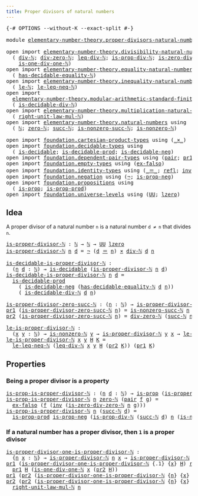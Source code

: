 ```yaml
---
title: Proper divisors of natural numbers
---
```


<pre class="Agda"><a id="60" class="Symbol">{-#</a> <a id="64" class="Keyword">OPTIONS</a> <a id="72" class="Pragma">--without-K</a> <a id="84" class="Pragma">--exact-split</a> <a id="98" class="Symbol">#-}</a>

<a id="103" class="Keyword">module</a> <a id="110" href="elementary-number-theory.proper-divisors-natural-numbers.html" class="Module">elementary-number-theory.proper-divisors-natural-numbers</a> <a id="167" class="Keyword">where</a>

<a id="174" class="Keyword">open</a> <a id="179" class="Keyword">import</a> <a id="186" href="elementary-number-theory.divisibility-natural-numbers.html" class="Module">elementary-number-theory.divisibility-natural-numbers</a> <a id="240" class="Keyword">using</a>
  <a id="248" class="Symbol">(</a> <a id="250" href="elementary-number-theory.divisibility-natural-numbers.html#1608" class="Function">div-ℕ</a><a id="255" class="Symbol">;</a> <a id="257" href="elementary-number-theory.divisibility-natural-numbers.html#2669" class="Function">div-zero-ℕ</a><a id="267" class="Symbol">;</a> <a id="269" href="elementary-number-theory.divisibility-natural-numbers.html#8375" class="Function">leq-div-ℕ</a><a id="278" class="Symbol">;</a> <a id="280" href="elementary-number-theory.divisibility-natural-numbers.html#2941" class="Function">is-prop-div-ℕ</a><a id="293" class="Symbol">;</a> <a id="295" href="elementary-number-theory.divisibility-natural-numbers.html#7599" class="Function">is-zero-div-zero-ℕ</a><a id="313" class="Symbol">;</a>
    <a id="319" href="elementary-number-theory.divisibility-natural-numbers.html#7870" class="Function">is-one-div-one-ℕ</a><a id="335" class="Symbol">)</a>
<a id="337" class="Keyword">open</a> <a id="342" class="Keyword">import</a> <a id="349" href="elementary-number-theory.equality-natural-numbers.html" class="Module">elementary-number-theory.equality-natural-numbers</a> <a id="399" class="Keyword">using</a>
  <a id="407" class="Symbol">(</a> <a id="409" href="elementary-number-theory.equality-natural-numbers.html#1796" class="Function">has-decidable-equality-ℕ</a><a id="433" class="Symbol">)</a>
<a id="435" class="Keyword">open</a> <a id="440" class="Keyword">import</a> <a id="447" href="elementary-number-theory.inequality-natural-numbers.html" class="Module">elementary-number-theory.inequality-natural-numbers</a> <a id="499" class="Keyword">using</a>
  <a id="507" class="Symbol">(</a> <a id="509" href="elementary-number-theory.inequality-natural-numbers.html#2077" class="Function">le-ℕ</a><a id="513" class="Symbol">;</a> <a id="515" href="elementary-number-theory.inequality-natural-numbers.html#14570" class="Function">le-leq-neq-ℕ</a><a id="527" class="Symbol">)</a>
<a id="529" class="Keyword">open</a> <a id="534" class="Keyword">import</a>
  <a id="543" href="elementary-number-theory.modular-arithmetic-standard-finite-types.html" class="Module">elementary-number-theory.modular-arithmetic-standard-finite-types</a> <a id="609" class="Keyword">using</a>
  <a id="617" class="Symbol">(</a> <a id="619" href="elementary-number-theory.modular-arithmetic-standard-finite-types.html#33476" class="Function">is-decidable-div-ℕ</a><a id="637" class="Symbol">)</a>
<a id="639" class="Keyword">open</a> <a id="644" class="Keyword">import</a> <a id="651" href="elementary-number-theory.multiplication-natural-numbers.html" class="Module">elementary-number-theory.multiplication-natural-numbers</a> <a id="707" class="Keyword">using</a>
  <a id="715" class="Symbol">(</a> <a id="717" href="elementary-number-theory.multiplication-natural-numbers.html#2033" class="Function">right-unit-law-mul-ℕ</a><a id="737" class="Symbol">)</a>
<a id="739" class="Keyword">open</a> <a id="744" class="Keyword">import</a> <a id="751" href="elementary-number-theory.natural-numbers.html" class="Module">elementary-number-theory.natural-numbers</a> <a id="792" class="Keyword">using</a>
  <a id="800" class="Symbol">(</a> <a id="802" href="elementary-number-theory.natural-numbers.html#1530" class="Datatype">ℕ</a><a id="803" class="Symbol">;</a> <a id="805" href="elementary-number-theory.natural-numbers.html#1551" class="InductiveConstructor">zero-ℕ</a><a id="811" class="Symbol">;</a> <a id="813" href="elementary-number-theory.natural-numbers.html#1564" class="InductiveConstructor">succ-ℕ</a><a id="819" class="Symbol">;</a> <a id="821" href="elementary-number-theory.natural-numbers.html#2875" class="Function">is-nonzero-succ-ℕ</a><a id="838" class="Symbol">;</a> <a id="840" href="elementary-number-theory.natural-numbers.html#2011" class="Function">is-nonzero-ℕ</a><a id="852" class="Symbol">)</a>
  
<a id="857" class="Keyword">open</a> <a id="862" class="Keyword">import</a> <a id="869" href="foundation.cartesian-product-types.html" class="Module">foundation.cartesian-product-types</a> <a id="904" class="Keyword">using</a> <a id="910" class="Symbol">(</a><a id="911" href="foundation-core.cartesian-product-types.html#590" class="Function Operator">_×_</a><a id="914" class="Symbol">)</a>
<a id="916" class="Keyword">open</a> <a id="921" class="Keyword">import</a> <a id="928" href="foundation.decidable-types.html" class="Module">foundation.decidable-types</a> <a id="955" class="Keyword">using</a>
  <a id="963" class="Symbol">(</a> <a id="965" href="foundation.decidable-types.html#1918" class="Function">is-decidable</a><a id="977" class="Symbol">;</a> <a id="979" href="foundation.decidable-types.html#3336" class="Function">is-decidable-prod</a><a id="996" class="Symbol">;</a> <a id="998" href="foundation.decidable-types.html#4753" class="Function">is-decidable-neg</a><a id="1014" class="Symbol">)</a>
<a id="1016" class="Keyword">open</a> <a id="1021" class="Keyword">import</a> <a id="1028" href="foundation.dependent-pair-types.html" class="Module">foundation.dependent-pair-types</a> <a id="1060" class="Keyword">using</a> <a id="1066" class="Symbol">(</a><a id="1067" href="foundation-core.dependent-pair-types.html#588" class="InductiveConstructor">pair</a><a id="1071" class="Symbol">;</a> <a id="1073" href="foundation-core.dependent-pair-types.html#605" class="Field">pr1</a><a id="1076" class="Symbol">;</a> <a id="1078" href="foundation-core.dependent-pair-types.html#617" class="Field">pr2</a><a id="1081" class="Symbol">)</a>
<a id="1083" class="Keyword">open</a> <a id="1088" class="Keyword">import</a> <a id="1095" href="foundation.empty-types.html" class="Module">foundation.empty-types</a> <a id="1118" class="Keyword">using</a> <a id="1124" class="Symbol">(</a><a id="1125" href="foundation-core.empty-types.html#1160" class="Function">ex-falso</a><a id="1133" class="Symbol">)</a>
<a id="1135" class="Keyword">open</a> <a id="1140" class="Keyword">import</a> <a id="1147" href="foundation.identity-types.html" class="Module">foundation.identity-types</a> <a id="1173" class="Keyword">using</a> <a id="1179" class="Symbol">(</a><a id="1180" href="foundation-core.identity-types.html#1865" class="Function Operator">_＝_</a><a id="1183" class="Symbol">;</a> <a id="1185" href="foundation-core.identity-types.html#1820" class="InductiveConstructor">refl</a><a id="1189" class="Symbol">;</a> <a id="1191" href="foundation-core.identity-types.html#2729" class="Function">inv</a><a id="1194" class="Symbol">)</a>
<a id="1196" class="Keyword">open</a> <a id="1201" class="Keyword">import</a> <a id="1208" href="foundation.negation.html" class="Module">foundation.negation</a> <a id="1228" class="Keyword">using</a> <a id="1234" class="Symbol">(</a><a id="1235" href="foundation-core.negation.html#465" class="Function">¬</a><a id="1236" class="Symbol">;</a> <a id="1238" href="foundation.negation.html#955" class="Function">is-prop-neg</a><a id="1249" class="Symbol">)</a>
<a id="1251" class="Keyword">open</a> <a id="1256" class="Keyword">import</a> <a id="1263" href="foundation.propositions.html" class="Module">foundation.propositions</a> <a id="1287" class="Keyword">using</a>
  <a id="1295" class="Symbol">(</a> <a id="1297" href="foundation-core.propositions.html#1309" class="Function">is-prop</a><a id="1304" class="Symbol">;</a> <a id="1306" href="foundation-core.propositions.html#5725" class="Function">is-prop-prod</a><a id="1318" class="Symbol">)</a>
<a id="1320" class="Keyword">open</a> <a id="1325" class="Keyword">import</a> <a id="1332" href="foundation.universe-levels.html" class="Module">foundation.universe-levels</a> <a id="1359" class="Keyword">using</a> <a id="1365" class="Symbol">(</a><a id="1366" href="foundation-core.universe-levels.html#235" class="Primitive">UU</a><a id="1368" class="Symbol">;</a> <a id="1370" href="Agda.Primitive.html#764" class="Primitive">lzero</a><a id="1375" class="Symbol">)</a>
</pre>
## Idea

 A proper divisor of a natural number `n` is a natural number `d ≠ n` that divides `n`.

<pre class="Agda"><a id="is-proper-divisor-ℕ"></a><a id="1488" href="elementary-number-theory.proper-divisors-natural-numbers.html#1488" class="Function">is-proper-divisor-ℕ</a> <a id="1508" class="Symbol">:</a> <a id="1510" href="elementary-number-theory.natural-numbers.html#1530" class="Datatype">ℕ</a> <a id="1512" class="Symbol">→</a> <a id="1514" href="elementary-number-theory.natural-numbers.html#1530" class="Datatype">ℕ</a> <a id="1516" class="Symbol">→</a> <a id="1518" href="foundation-core.universe-levels.html#235" class="Primitive">UU</a> <a id="1521" href="Agda.Primitive.html#764" class="Primitive">lzero</a>
<a id="1527" href="elementary-number-theory.proper-divisors-natural-numbers.html#1488" class="Function">is-proper-divisor-ℕ</a> <a id="1547" href="elementary-number-theory.proper-divisors-natural-numbers.html#1547" class="Bound">n</a> <a id="1549" href="elementary-number-theory.proper-divisors-natural-numbers.html#1549" class="Bound">d</a> <a id="1551" class="Symbol">=</a> <a id="1553" href="foundation-core.negation.html#465" class="Function">¬</a> <a id="1555" class="Symbol">(</a><a id="1556" href="elementary-number-theory.proper-divisors-natural-numbers.html#1549" class="Bound">d</a> <a id="1558" href="foundation-core.identity-types.html#1865" class="Function Operator">＝</a> <a id="1560" href="elementary-number-theory.proper-divisors-natural-numbers.html#1547" class="Bound">n</a><a id="1561" class="Symbol">)</a> <a id="1563" href="foundation-core.cartesian-product-types.html#590" class="Function Operator">×</a> <a id="1565" href="elementary-number-theory.divisibility-natural-numbers.html#1608" class="Function">div-ℕ</a> <a id="1571" href="elementary-number-theory.proper-divisors-natural-numbers.html#1549" class="Bound">d</a> <a id="1573" href="elementary-number-theory.proper-divisors-natural-numbers.html#1547" class="Bound">n</a>

<a id="is-decidable-is-proper-divisor-ℕ"></a><a id="1576" href="elementary-number-theory.proper-divisors-natural-numbers.html#1576" class="Function">is-decidable-is-proper-divisor-ℕ</a> <a id="1609" class="Symbol">:</a>
  <a id="1613" class="Symbol">(</a><a id="1614" href="elementary-number-theory.proper-divisors-natural-numbers.html#1614" class="Bound">n</a> <a id="1616" href="elementary-number-theory.proper-divisors-natural-numbers.html#1616" class="Bound">d</a> <a id="1618" class="Symbol">:</a> <a id="1620" href="elementary-number-theory.natural-numbers.html#1530" class="Datatype">ℕ</a><a id="1621" class="Symbol">)</a> <a id="1623" class="Symbol">→</a> <a id="1625" href="foundation.decidable-types.html#1918" class="Function">is-decidable</a> <a id="1638" class="Symbol">(</a><a id="1639" href="elementary-number-theory.proper-divisors-natural-numbers.html#1488" class="Function">is-proper-divisor-ℕ</a> <a id="1659" href="elementary-number-theory.proper-divisors-natural-numbers.html#1614" class="Bound">n</a> <a id="1661" href="elementary-number-theory.proper-divisors-natural-numbers.html#1616" class="Bound">d</a><a id="1662" class="Symbol">)</a>
<a id="1664" href="elementary-number-theory.proper-divisors-natural-numbers.html#1576" class="Function">is-decidable-is-proper-divisor-ℕ</a> <a id="1697" href="elementary-number-theory.proper-divisors-natural-numbers.html#1697" class="Bound">n</a> <a id="1699" href="elementary-number-theory.proper-divisors-natural-numbers.html#1699" class="Bound">d</a> <a id="1701" class="Symbol">=</a>
  <a id="1705" href="foundation.decidable-types.html#3336" class="Function">is-decidable-prod</a>
    <a id="1727" class="Symbol">(</a> <a id="1729" href="foundation.decidable-types.html#4753" class="Function">is-decidable-neg</a> <a id="1746" class="Symbol">(</a><a id="1747" href="elementary-number-theory.equality-natural-numbers.html#1796" class="Function">has-decidable-equality-ℕ</a> <a id="1772" href="elementary-number-theory.proper-divisors-natural-numbers.html#1699" class="Bound">d</a> <a id="1774" href="elementary-number-theory.proper-divisors-natural-numbers.html#1697" class="Bound">n</a><a id="1775" class="Symbol">))</a>
    <a id="1782" class="Symbol">(</a> <a id="1784" href="elementary-number-theory.modular-arithmetic-standard-finite-types.html#33476" class="Function">is-decidable-div-ℕ</a> <a id="1803" href="elementary-number-theory.proper-divisors-natural-numbers.html#1699" class="Bound">d</a> <a id="1805" href="elementary-number-theory.proper-divisors-natural-numbers.html#1697" class="Bound">n</a><a id="1806" class="Symbol">)</a>

<a id="is-proper-divisor-zero-succ-ℕ"></a><a id="1809" href="elementary-number-theory.proper-divisors-natural-numbers.html#1809" class="Function">is-proper-divisor-zero-succ-ℕ</a> <a id="1839" class="Symbol">:</a> <a id="1841" class="Symbol">(</a><a id="1842" href="elementary-number-theory.proper-divisors-natural-numbers.html#1842" class="Bound">n</a> <a id="1844" class="Symbol">:</a> <a id="1846" href="elementary-number-theory.natural-numbers.html#1530" class="Datatype">ℕ</a><a id="1847" class="Symbol">)</a> <a id="1849" class="Symbol">→</a> <a id="1851" href="elementary-number-theory.proper-divisors-natural-numbers.html#1488" class="Function">is-proper-divisor-ℕ</a> <a id="1871" href="elementary-number-theory.natural-numbers.html#1551" class="InductiveConstructor">zero-ℕ</a> <a id="1878" class="Symbol">(</a><a id="1879" href="elementary-number-theory.natural-numbers.html#1564" class="InductiveConstructor">succ-ℕ</a> <a id="1886" href="elementary-number-theory.proper-divisors-natural-numbers.html#1842" class="Bound">n</a><a id="1887" class="Symbol">)</a>
<a id="1889" href="foundation-core.dependent-pair-types.html#605" class="Field">pr1</a> <a id="1893" class="Symbol">(</a><a id="1894" href="elementary-number-theory.proper-divisors-natural-numbers.html#1809" class="Function">is-proper-divisor-zero-succ-ℕ</a> <a id="1924" href="elementary-number-theory.proper-divisors-natural-numbers.html#1924" class="Bound">n</a><a id="1925" class="Symbol">)</a> <a id="1927" class="Symbol">=</a> <a id="1929" href="elementary-number-theory.natural-numbers.html#2875" class="Function">is-nonzero-succ-ℕ</a> <a id="1947" href="elementary-number-theory.proper-divisors-natural-numbers.html#1924" class="Bound">n</a>
<a id="1949" href="foundation-core.dependent-pair-types.html#617" class="Field">pr2</a> <a id="1953" class="Symbol">(</a><a id="1954" href="elementary-number-theory.proper-divisors-natural-numbers.html#1809" class="Function">is-proper-divisor-zero-succ-ℕ</a> <a id="1984" href="elementary-number-theory.proper-divisors-natural-numbers.html#1984" class="Bound">n</a><a id="1985" class="Symbol">)</a> <a id="1987" class="Symbol">=</a> <a id="1989" href="elementary-number-theory.divisibility-natural-numbers.html#2669" class="Function">div-zero-ℕ</a> <a id="2000" class="Symbol">(</a><a id="2001" href="elementary-number-theory.natural-numbers.html#1564" class="InductiveConstructor">succ-ℕ</a> <a id="2008" href="elementary-number-theory.proper-divisors-natural-numbers.html#1984" class="Bound">n</a><a id="2009" class="Symbol">)</a>

<a id="le-is-proper-divisor-ℕ"></a><a id="2012" href="elementary-number-theory.proper-divisors-natural-numbers.html#2012" class="Function">le-is-proper-divisor-ℕ</a> <a id="2035" class="Symbol">:</a>
  <a id="2039" class="Symbol">(</a><a id="2040" href="elementary-number-theory.proper-divisors-natural-numbers.html#2040" class="Bound">x</a> <a id="2042" href="elementary-number-theory.proper-divisors-natural-numbers.html#2042" class="Bound">y</a> <a id="2044" class="Symbol">:</a> <a id="2046" href="elementary-number-theory.natural-numbers.html#1530" class="Datatype">ℕ</a><a id="2047" class="Symbol">)</a> <a id="2049" class="Symbol">→</a> <a id="2051" href="elementary-number-theory.natural-numbers.html#2011" class="Function">is-nonzero-ℕ</a> <a id="2064" href="elementary-number-theory.proper-divisors-natural-numbers.html#2042" class="Bound">y</a> <a id="2066" class="Symbol">→</a> <a id="2068" href="elementary-number-theory.proper-divisors-natural-numbers.html#1488" class="Function">is-proper-divisor-ℕ</a> <a id="2088" href="elementary-number-theory.proper-divisors-natural-numbers.html#2042" class="Bound">y</a> <a id="2090" href="elementary-number-theory.proper-divisors-natural-numbers.html#2040" class="Bound">x</a> <a id="2092" class="Symbol">→</a> <a id="2094" href="elementary-number-theory.inequality-natural-numbers.html#2077" class="Function">le-ℕ</a> <a id="2099" href="elementary-number-theory.proper-divisors-natural-numbers.html#2040" class="Bound">x</a> <a id="2101" href="elementary-number-theory.proper-divisors-natural-numbers.html#2042" class="Bound">y</a>
<a id="2103" href="elementary-number-theory.proper-divisors-natural-numbers.html#2012" class="Function">le-is-proper-divisor-ℕ</a> <a id="2126" href="elementary-number-theory.proper-divisors-natural-numbers.html#2126" class="Bound">x</a> <a id="2128" href="elementary-number-theory.proper-divisors-natural-numbers.html#2128" class="Bound">y</a> <a id="2130" href="elementary-number-theory.proper-divisors-natural-numbers.html#2130" class="Bound">H</a> <a id="2132" href="elementary-number-theory.proper-divisors-natural-numbers.html#2132" class="Bound">K</a> <a id="2134" class="Symbol">=</a>
  <a id="2138" href="elementary-number-theory.inequality-natural-numbers.html#14570" class="Function">le-leq-neq-ℕ</a> <a id="2151" class="Symbol">(</a><a id="2152" href="elementary-number-theory.divisibility-natural-numbers.html#8375" class="Function">leq-div-ℕ</a> <a id="2162" href="elementary-number-theory.proper-divisors-natural-numbers.html#2126" class="Bound">x</a> <a id="2164" href="elementary-number-theory.proper-divisors-natural-numbers.html#2128" class="Bound">y</a> <a id="2166" href="elementary-number-theory.proper-divisors-natural-numbers.html#2130" class="Bound">H</a> <a id="2168" class="Symbol">(</a><a id="2169" href="foundation-core.dependent-pair-types.html#617" class="Field">pr2</a> <a id="2173" href="elementary-number-theory.proper-divisors-natural-numbers.html#2132" class="Bound">K</a><a id="2174" class="Symbol">))</a> <a id="2177" class="Symbol">(</a><a id="2178" href="foundation-core.dependent-pair-types.html#605" class="Field">pr1</a> <a id="2182" href="elementary-number-theory.proper-divisors-natural-numbers.html#2132" class="Bound">K</a><a id="2183" class="Symbol">)</a>
</pre>
## Properties

### Being a proper divisor is a property

<pre class="Agda"><a id="is-prop-is-proper-divisor-ℕ"></a><a id="2255" href="elementary-number-theory.proper-divisors-natural-numbers.html#2255" class="Function">is-prop-is-proper-divisor-ℕ</a> <a id="2283" class="Symbol">:</a> <a id="2285" class="Symbol">(</a><a id="2286" href="elementary-number-theory.proper-divisors-natural-numbers.html#2286" class="Bound">n</a> <a id="2288" href="elementary-number-theory.proper-divisors-natural-numbers.html#2288" class="Bound">d</a> <a id="2290" class="Symbol">:</a> <a id="2292" href="elementary-number-theory.natural-numbers.html#1530" class="Datatype">ℕ</a><a id="2293" class="Symbol">)</a> <a id="2295" class="Symbol">→</a> <a id="2297" href="foundation-core.propositions.html#1309" class="Function">is-prop</a> <a id="2305" class="Symbol">(</a><a id="2306" href="elementary-number-theory.proper-divisors-natural-numbers.html#1488" class="Function">is-proper-divisor-ℕ</a> <a id="2326" href="elementary-number-theory.proper-divisors-natural-numbers.html#2286" class="Bound">n</a> <a id="2328" href="elementary-number-theory.proper-divisors-natural-numbers.html#2288" class="Bound">d</a><a id="2329" class="Symbol">)</a>
<a id="2331" href="elementary-number-theory.proper-divisors-natural-numbers.html#2255" class="Function">is-prop-is-proper-divisor-ℕ</a> <a id="2359" href="elementary-number-theory.proper-divisors-natural-numbers.html#2359" class="Bound">n</a> <a id="2361" href="elementary-number-theory.natural-numbers.html#1551" class="InductiveConstructor">zero-ℕ</a> <a id="2368" class="Symbol">(</a><a id="2369" href="foundation-core.dependent-pair-types.html#588" class="InductiveConstructor">pair</a> <a id="2374" href="elementary-number-theory.proper-divisors-natural-numbers.html#2374" class="Bound">f</a> <a id="2376" href="elementary-number-theory.proper-divisors-natural-numbers.html#2376" class="Bound">g</a><a id="2377" class="Symbol">)</a> <a id="2379" class="Symbol">=</a>
  <a id="2383" href="foundation-core.empty-types.html#1160" class="Function">ex-falso</a> <a id="2392" class="Symbol">(</a><a id="2393" href="elementary-number-theory.proper-divisors-natural-numbers.html#2374" class="Bound">f</a> <a id="2395" class="Symbol">(</a><a id="2396" href="foundation-core.identity-types.html#2729" class="Function">inv</a> <a id="2400" class="Symbol">(</a><a id="2401" href="elementary-number-theory.divisibility-natural-numbers.html#7599" class="Function">is-zero-div-zero-ℕ</a> <a id="2420" href="elementary-number-theory.proper-divisors-natural-numbers.html#2359" class="Bound">n</a> <a id="2422" href="elementary-number-theory.proper-divisors-natural-numbers.html#2376" class="Bound">g</a><a id="2423" class="Symbol">)))</a>
<a id="2427" href="elementary-number-theory.proper-divisors-natural-numbers.html#2255" class="Function">is-prop-is-proper-divisor-ℕ</a> <a id="2455" href="elementary-number-theory.proper-divisors-natural-numbers.html#2455" class="Bound">n</a> <a id="2457" class="Symbol">(</a><a id="2458" href="elementary-number-theory.natural-numbers.html#1564" class="InductiveConstructor">succ-ℕ</a> <a id="2465" href="elementary-number-theory.proper-divisors-natural-numbers.html#2465" class="Bound">d</a><a id="2466" class="Symbol">)</a> <a id="2468" class="Symbol">=</a>
  <a id="2472" href="foundation-core.propositions.html#5725" class="Function">is-prop-prod</a> <a id="2485" href="foundation.negation.html#955" class="Function">is-prop-neg</a> <a id="2497" class="Symbol">(</a><a id="2498" href="elementary-number-theory.divisibility-natural-numbers.html#2941" class="Function">is-prop-div-ℕ</a> <a id="2512" class="Symbol">(</a><a id="2513" href="elementary-number-theory.natural-numbers.html#1564" class="InductiveConstructor">succ-ℕ</a> <a id="2520" href="elementary-number-theory.proper-divisors-natural-numbers.html#2465" class="Bound">d</a><a id="2521" class="Symbol">)</a> <a id="2523" href="elementary-number-theory.proper-divisors-natural-numbers.html#2455" class="Bound">n</a> <a id="2525" class="Symbol">(</a><a id="2526" href="elementary-number-theory.natural-numbers.html#2875" class="Function">is-nonzero-succ-ℕ</a> <a id="2544" href="elementary-number-theory.proper-divisors-natural-numbers.html#2465" class="Bound">d</a><a id="2545" class="Symbol">))</a>
</pre>
### If a natural number has a proper divisor, then `1` is a proper divisor

<pre class="Agda"><a id="is-proper-divisor-one-is-proper-divisor-ℕ"></a><a id="2637" href="elementary-number-theory.proper-divisors-natural-numbers.html#2637" class="Function">is-proper-divisor-one-is-proper-divisor-ℕ</a> <a id="2679" class="Symbol">:</a>
  <a id="2683" class="Symbol">{</a><a id="2684" href="elementary-number-theory.proper-divisors-natural-numbers.html#2684" class="Bound">n</a> <a id="2686" href="elementary-number-theory.proper-divisors-natural-numbers.html#2686" class="Bound">x</a> <a id="2688" class="Symbol">:</a> <a id="2690" href="elementary-number-theory.natural-numbers.html#1530" class="Datatype">ℕ</a><a id="2691" class="Symbol">}</a> <a id="2693" class="Symbol">→</a> <a id="2695" href="elementary-number-theory.proper-divisors-natural-numbers.html#1488" class="Function">is-proper-divisor-ℕ</a> <a id="2715" href="elementary-number-theory.proper-divisors-natural-numbers.html#2684" class="Bound">n</a> <a id="2717" href="elementary-number-theory.proper-divisors-natural-numbers.html#2686" class="Bound">x</a> <a id="2719" class="Symbol">→</a> <a id="2721" href="elementary-number-theory.proper-divisors-natural-numbers.html#1488" class="Function">is-proper-divisor-ℕ</a> <a id="2741" href="elementary-number-theory.proper-divisors-natural-numbers.html#2684" class="Bound">n</a> <a id="2743" class="Number">1</a>
<a id="2745" href="foundation-core.dependent-pair-types.html#605" class="Field">pr1</a> <a id="2749" class="Symbol">(</a><a id="2750" href="elementary-number-theory.proper-divisors-natural-numbers.html#2637" class="Function">is-proper-divisor-one-is-proper-divisor-ℕ</a> <a id="2792" class="Symbol">{</a><a id="2793" class="DottedPattern Symbol">.</a><a id="2794" class="DottedPattern Number">1</a><a id="2795" class="Symbol">}</a> <a id="2797" class="Symbol">{</a><a id="2798" href="elementary-number-theory.proper-divisors-natural-numbers.html#2798" class="Bound">x</a><a id="2799" class="Symbol">}</a> <a id="2801" href="elementary-number-theory.proper-divisors-natural-numbers.html#2801" class="Bound">H</a><a id="2802" class="Symbol">)</a> <a id="2804" href="foundation-core.identity-types.html#1820" class="InductiveConstructor">refl</a> <a id="2809" class="Symbol">=</a>
  <a id="2813" href="foundation-core.dependent-pair-types.html#605" class="Field">pr1</a> <a id="2817" href="elementary-number-theory.proper-divisors-natural-numbers.html#2801" class="Bound">H</a> <a id="2819" class="Symbol">(</a><a id="2820" href="elementary-number-theory.divisibility-natural-numbers.html#7870" class="Function">is-one-div-one-ℕ</a> <a id="2837" href="elementary-number-theory.proper-divisors-natural-numbers.html#2798" class="Bound">x</a> <a id="2839" class="Symbol">(</a><a id="2840" href="foundation-core.dependent-pair-types.html#617" class="Field">pr2</a> <a id="2844" href="elementary-number-theory.proper-divisors-natural-numbers.html#2801" class="Bound">H</a><a id="2845" class="Symbol">))</a>
<a id="2848" href="foundation-core.dependent-pair-types.html#605" class="Field">pr1</a> <a id="2852" class="Symbol">(</a><a id="2853" href="foundation-core.dependent-pair-types.html#617" class="Field">pr2</a> <a id="2857" class="Symbol">(</a><a id="2858" href="elementary-number-theory.proper-divisors-natural-numbers.html#2637" class="Function">is-proper-divisor-one-is-proper-divisor-ℕ</a> <a id="2900" class="Symbol">{</a><a id="2901" href="elementary-number-theory.proper-divisors-natural-numbers.html#2901" class="Bound">n</a><a id="2902" class="Symbol">}</a> <a id="2904" class="Symbol">{</a><a id="2905" href="elementary-number-theory.proper-divisors-natural-numbers.html#2905" class="Bound">x</a><a id="2906" class="Symbol">}</a> <a id="2908" href="elementary-number-theory.proper-divisors-natural-numbers.html#2908" class="Bound">H</a><a id="2909" class="Symbol">))</a> <a id="2912" class="Symbol">=</a> <a id="2914" href="elementary-number-theory.proper-divisors-natural-numbers.html#2901" class="Bound">n</a>
<a id="2916" href="foundation-core.dependent-pair-types.html#617" class="Field">pr2</a> <a id="2920" class="Symbol">(</a><a id="2921" href="foundation-core.dependent-pair-types.html#617" class="Field">pr2</a> <a id="2925" class="Symbol">(</a><a id="2926" href="elementary-number-theory.proper-divisors-natural-numbers.html#2637" class="Function">is-proper-divisor-one-is-proper-divisor-ℕ</a> <a id="2968" class="Symbol">{</a><a id="2969" href="elementary-number-theory.proper-divisors-natural-numbers.html#2969" class="Bound">n</a><a id="2970" class="Symbol">}</a> <a id="2972" class="Symbol">{</a><a id="2973" href="elementary-number-theory.proper-divisors-natural-numbers.html#2973" class="Bound">x</a><a id="2974" class="Symbol">}</a> <a id="2976" href="elementary-number-theory.proper-divisors-natural-numbers.html#2976" class="Bound">H</a><a id="2977" class="Symbol">))</a> <a id="2980" class="Symbol">=</a>
  <a id="2984" href="elementary-number-theory.multiplication-natural-numbers.html#2033" class="Function">right-unit-law-mul-ℕ</a> <a id="3005" href="elementary-number-theory.proper-divisors-natural-numbers.html#2969" class="Bound">n</a>
</pre>